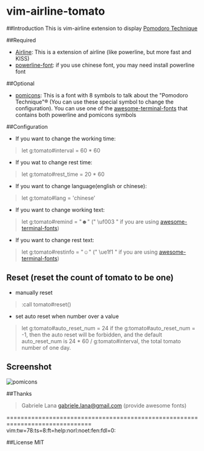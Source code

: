 vim-airline-tomato
==================
  
##Introduction
This is vim-airline extension to display [Pomodoro Technique](http://en.wikipedia.org/wiki/Pomodoro_Technique)
  
##Required
* [Airline](https://github.com/bling/vim-airline): This is a extension of airline (like powerline, but more fast and KISS)
* [powerline-font](https://github.com/Lokaltog/powerline-fonts): if you use chinese font, you may need install powerline font

##Optional
* [pomicons](https://github.com/gabrielelana/pomicons): This is a font with 8 symbols to talk about the "Pomodoro Technique"® (You can use these special symbol to change the configuration). You can use one of the [awesome-terminal-fonts](https://github.com/gabrielelana/awesome-terminal-fonts) that contains both powerline and pomicons symbols
   
##Configuration
* If you want to change the working time:
> let g:tomato#interval = 60 * 60
  
* If you wat to change rest time:
> let g:tomato#rest_time = 20 * 60
  
* If you want to change language(english or chinese):
> let g:tomato#lang = 'chinese'
  
* If you want to change working text:
> let g:tomato#remind = "☻"  (" \uf003 " if you are using [awesome-terminal-fonts](https://github.com/gabrielelana/awesome-terminal-fonts))
  
* If you want to change rest text:
> let g:tomato#restinfo = "☺" (" \ue1f1 " if you are using [awesome-terminal-fonts](https://github.com/gabrielelana/awesome-terminal-fonts))

## Reset (reset the count of tomato to be one)
*  manually reset
>  :call tomato#reset()
  
*  set auto reset when number over a value
>  let g:tomato#auto_reset_num = 24
>  if the g:tomato#auto_reset_num = -1, then the auto reset will be forbidden, and the default auto_reset_num is 24 * 60 / g:tomato#interval, the total tomato number of one day.

## Screenshot
![pomicons](https://github.com/gabrielelana/vim-airline-tomato/raw/pomicons-configuration/.screenshot/pomicons.png)

##Thanks
> Gabriele Lana <gabriele.lana@gmail.com> (provide awesome fonts)
  
==============================================================================
vim:tw=78:ts=8:ft=help:norl:noet:fen:fdl=0:
  
##License
MIT
